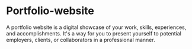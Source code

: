 # Portfolio-website
A portfolio website is a digital showcase of your work, skills, experiences, and accomplishments. It's a way for you to present yourself to potential employers, clients, or collaborators in a professional manner.
